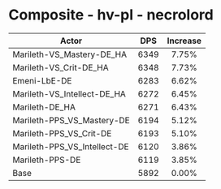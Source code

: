 # Composite - hv-pl - necrolord
| Actor | DPS | Increase |
|---|:---:|:---:|
|Marileth-VS_Mastery-DE_HA|6349|7.75%|
|Marileth-VS_Crit-DE_HA|6348|7.73%|
|Emeni-LbE-DE|6283|6.62%|
|Marileth-VS_Intellect-DE_HA|6272|6.45%|
|Marileth-DE_HA|6271|6.43%|
|Marileth-PPS_VS_Mastery-DE|6194|5.12%|
|Marileth-PPS_VS_Crit-DE|6193|5.10%|
|Marileth-PPS_VS_Intellect-DE|6120|3.86%|
|Marileth-PPS-DE|6119|3.85%|
|Base|5892|0.00%|
